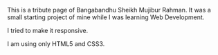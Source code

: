 This is a tribute page of Bangabandhu Sheikh Mujibur Rahman.
It was a small starting project of mine while I was learning Web Development.

I tried to make it responsive.

I am using only HTML5 and CSS3.
 
